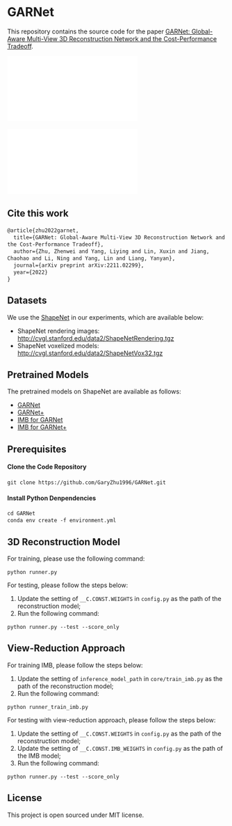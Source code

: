 # GARNet

This repository contains the source code for the paper [GARNet: Global-Aware Multi-View 3D Reconstruction Network and the Cost-Performance Tradeoff](https://arxiv.org/abs/2211.02299).

![Overview](/figures/overview.pdf)

![Global-Aware Generator](/figures/global_aware_generator.pdf)


## Cite this work

```
@article{zhu2022garnet,
  title={GARNet: Global-Aware Multi-View 3D Reconstruction Network and the Cost-Performance Tradeoff},
  author={Zhu, Zhenwei and Yang, Liying and Lin, Xuxin and Jiang, Chaohao and Li, Ning and Yang, Lin and Liang, Yanyan},
  journal={arXiv preprint arXiv:2211.02299},
  year={2022}
}
```

## Datasets

We use the [ShapeNet](https://www.shapenet.org/) in our experiments, which are available below:

- ShapeNet rendering images: http://cvgl.stanford.edu/data2/ShapeNetRendering.tgz
- ShapeNet voxelized models: http://cvgl.stanford.edu/data2/ShapeNetVox32.tgz

## Pretrained Models

The pretrained models on ShapeNet are available as follows:

- [GARNet](https://drive.google.com/file/d/1M-uxpQVVYDdWgr0MWfoTnxsu_53p7SAW/view?usp=share_link)
- [GARNet+](https://drive.google.com/file/d/1EtjpJIkS9kVQ1QZcqJfAeVaBNzD_VUUs/view?usp=share_link)
- [IMB for GARNet](https://drive.google.com/file/d/1yhIzE5oJLdjo24a8E6RElj3mRdOxDvy-/view?usp=share_link)
- [IMB for GARNet+](https://drive.google.com/file/d/1vQhMfzPajtFrxJsoM3JkJH-Hsoq_xTKD/view?usp=share_link)

## Prerequisites

#### Clone the Code Repository

```
git clone https://github.com/GaryZhu1996/GARNet.git
```

#### Install Python Denpendencies

```
cd GARNet
conda env create -f environment.yml
```


## 3D Reconstruction Model

For training, please use the following command:

```
python runner.py
```

For testing, please follow the steps below:

1. Update the setting of `__C.CONST.WEIGHTS` in `config.py` as the path of the reconstruction model;
2. Run the following command:
```
python runner.py --test --score_only
```


## View-Reduction Approach

For training IMB, please follow the steps below:

1. Update the setting of `inference_model_path` in `core/train_imb.py` as the path of the reconstruction model;
2. Run the following command:
```
python runner_train_imb.py
```

For testing with view-reduction approach, please follow the steps below:

1. Update the setting of `__C.CONST.WEIGHTS` in `config.py` as the path of the reconstruction model;
2. Update the setting of `__C.CONST.IMB_WEIGHTS` in `config.py` as the path of the IMB model;
3. Run the following command:
```
python runner.py --test --score_only
```


## License

This project is open sourced under MIT license.
